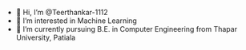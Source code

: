 - 👋 Hi, I’m @Teerthankar-1112
- 👀 I’m interested in Machine Learning
- 🌱 I’m currently pursuing B.E. in Computer Engineering from Thapar University, Patiala

<!---
Teerthankar-1112/Teerthankar-1112 is a ✨ special ✨ repository because its `README.md` (this file) appears on your GitHub profile.
You can click the Preview link to take a look at your changes.
--->
